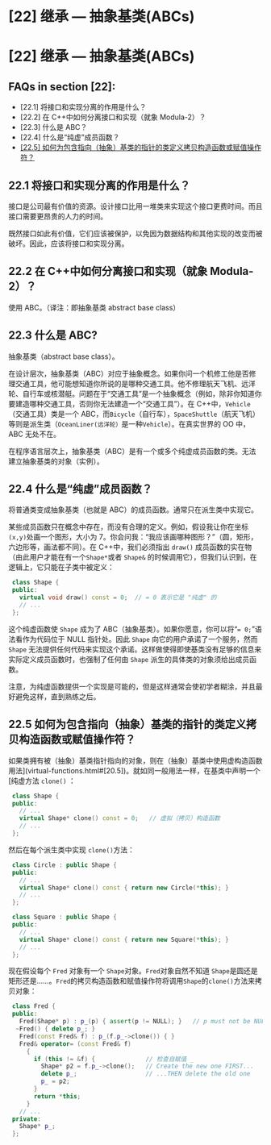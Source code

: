# [22] 继承 — 抽象基类(ABCs)

# [22] 继承 — 抽象基类(ABCs)

## FAQs in section [22]:

*   [22.1] 将接口和实现分离的作用是什么？
*   [22.2] 在 C++中如何分离接口和实现（就象 Modula-2）？
*   [22.3] 什么是 ABC？
*   [22.4] 什么是“纯虚”成员函数？
*   [[22.5] 如何为包含指向（抽象）基类的指针的类定义拷贝构造函数或赋值操作符？](abcs.html#[22.5])

## 22.1 将接口和实现分离的作用是什么？

接口是公司最有价值的资源。设计接口比用一堆类来实现这个接口更费时间。而且接口需要更昂贵的人力的时间。

既然接口如此有价值，它们应该被保护，以免因为数据结构和其他实现的改变而被破坏。因此，应该将接口和实现分离。

## 22.2 在 C++中如何分离接口和实现（就象 Modula-2）？

使用 ABC。（译注：即抽象基类 abstract base class）

## 22.3 什么是 ABC?

抽象基类（abstract base class）。

在设计层次，抽象基类（ABC）对应于抽象概念。如果你问一个机修工他是否修理交通工具，他可能想知道你所说的是哪种交通工具。他不修理航天飞机、远洋轮、自行车或核潜艇。问题在于“交通工具”是一个抽象概念（例如，除非你知道你要建造哪种交通工具，否则你无法建造一个“交通工具”）。在 C++中，`Vehicle`（交通工具）类是一个 ABC，而`Bicycle`（自行车），`SpaceShuttle`（航天飞机）等则是派生类（`OceanLiner(远洋轮）`是一种`Vehicle`）。在真实世界的 OO 中，ABC 无处不在。

在程序语言层次上，抽象基类（ABC）是有一个或多个纯虚成员函数的类。无法建立抽象基类的对象（实例）。

## 22.4 什么是“纯虚”成员函数？

将普通类变成抽象基类（也就是 ABC）的成员函数。通常只在派生类中实现它。

某些成员函数只在概念中存在，而没有合理的定义。例如，假设我让你在坐标`(x,y)`处画一个图形，大小为 7。你会问我：“我应该画哪种图形？”（圆，矩形，六边形等，画法都不同）。在 C++中，我们必须指出 `draw()` 成员函数的实在物（由此用户才能在有一个`Shape*`或者 `Shape&` 的时候调用它），但我们认识到，在逻辑上，它只能在子类中被定义：

```cpp
 class Shape {
 public:
   virtual void draw() const = 0;  // = 0 表示它是 "纯虚" 的
   // ...
 }; 
```

这个纯虚函数使 `Shape` 成为了 ABC（抽象基类）。如果你愿意，你可以将“`= 0;`”语法看作为代码位于 NULL 指针处。因此 `Shape` 向它的用户承诺了一个服务，然而 `Shape` 无法提供任何代码来实现这个承诺。这样做使得即使基类没有足够的信息来实际定义成员函数时，也强制了任何由 `Shape` 派生的具体类的对象须给出成员函数。

注意，为纯虚函数提供一个实现是可能的，但是这样通常会使初学者糊涂，并且最好避免这样，直到熟练之后。

## 22.5 如何为包含指向（抽象）基类的指针的类定义拷贝构造函数或赋值操作符？

如果类拥有被（抽象）基类指针指向的对象，则在（抽象）基类中使用虚构造函数用法](virtual-functions.html#[20.5])。就如同一般用法一样，在基类中声明一个[纯虚方法 `clone()` ：

```cpp
 class Shape {
 public:
   // ...
   virtual Shape* clone() const = 0;   // 虚拟（拷贝）构造函数
   // ...
 }; 
```

然后在每个派生类中实现 `clone()`方法：

```cpp
 class Circle : public Shape {
 public:
   // ...
   virtual Shape* clone() const { return new Circle(*this); }
   // ...
 };

 class Square : public Shape {
 public:
   // ...
   virtual Shape* clone() const { return new Square(*this); }
   // ...
 }; 
```

现在假设每个 `Fred` 对象有一个 `Shape`对象。`Fred`对象自然不知道 `Shape`是圆还是矩形还是……。`Fred`的拷贝构造函数和赋值操作符将调用`Shape`的`clone()`方法来拷贝对象：

```cpp
 class Fred {
 public:
   Fred(Shape* p) : p_(p) { assert(p != NULL); }   // p must not be NULL
  ~Fred() { delete p_; }
   Fred(const Fred& f) : p_(f.p_->clone()) { }
   Fred& operator= (const Fred& f)
     {
       if (this != &f) {              // 检查自赋值 _
         Shape* p2 = f.p_->clone();   // Create the new one FIRST...
         delete p_;                   // ...THEN delete the old one
         p_ = p2;
       }
       return *this;
     }
   // ...
 private:
   Shape* p_;
 }; 
```
